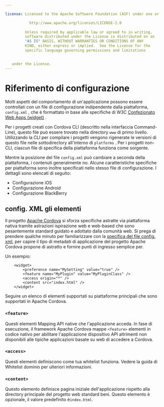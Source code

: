 ```yaml
---

license: Licensed to the Apache Software Foundation (ASF) under one or more contributor license agreements. See the NOTICE file distributed with this work for additional information regarding copyright ownership. The ASF licenses this file to you under the Apache License, Version 2.0 (the "License"); you may not use this file except in compliance with the License. You may obtain a copy of the License at

           http://www.apache.org/licenses/LICENSE-2.0
    
         Unless required by applicable law or agreed to in writing,
         software distributed under the License is distributed on an
         "AS IS" BASIS, WITHOUT WARRANTIES OR CONDITIONS OF ANY
         KIND, either express or implied.  See the License for the
         specific language governing permissions and limitations
    

   under the License.
---
```


# Riferimento di configurazione

Molti aspetti del comportamento di un'applicazione possono essere controllati con un file di configurazione indipendente dalla piattaforma, `config.xml` , che è formattato in base alle specifiche di W3C [Confezionato Web Apps (widget)][1] .

 [1]: http://www.w3.org/TR/widgets/

Per i progetti creati con Cordova CLI (descritto nella interfaccia Command-Line), questo file può essere trovato nella directory `www` di primo livello. Utilizzando la CLI per compilare i progetti vengono rigenerate le versioni di questo file nelle sottodirectory all'interno di `platforms` . Per i progetti non-CLI, ciascun file di specifica della piattaforma funziona come sorgente.

Mentre la posizione del file `config.xml` può cambiare a seconda della piattaforma, i contenuti generalmente no. Alcune caratteristiche specifiche per piattaforma sono inoltre specificati nello stesso file di configurazione. I dettagli sono elencati di seguito:

*   Configurazione iOS
*   Configurazione Android
*   Configurazione BlackBerry

## config. XML gli elementi

Il progetto [Apache Cordova][2] si sforza specifiche astratte via piattaforma nativa tramite astrazioni ispirazione web e web-based che sono pesantemente standard guidato e adottato dalla comunità web. Si prega di prendere qualche minuto per familiarizzare con la [specifica del file config. xml][1], per capire il tipo di metadati di applicazione del progetto Apache Cordova propone di astratto e fornire punti di ingresso semplice per.

 [2]: http://cordova.io

Un esempio:

        <widget>
            <preference name="MySetting" value="true" />
            <feature name="MyPlugin" value="MyPluginClass" />
            <access origin="*" />
            <content src="index.html" />
        </widget>
    

Seguire un elenco di elementi supportati su piattaforme principali che sono supportati in Apache Cordova.

### `<feature>`

Questi elementi Mapping API native che l'applicazione acceda. In fase di esecuzione, il framework Apache Cordova mappe `<feature>` elementi in codice nativo per abilitare l'applicazione dispositivo API altrimenti non disponibili alle tipiche applicazioni basate su web di accedere a Cordova.

### `<access>`

Questi elementi definiscono come tua whitelist funziona. Vedere la guida di Whitelist dominio per ulteriori informazioni.

### `<content>`

Questo elemento definisce pagina iniziale dell'applicazione rispetto alla directory principale del progetto web standard beni. Questo elemento è opzionale, il valore predefinito è`index.html`.